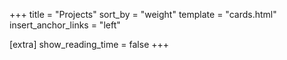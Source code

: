 +++
title = "Projects"
sort_by = "weight"
template = "cards.html"
insert_anchor_links = "left"

[extra]
show_reading_time = false
+++